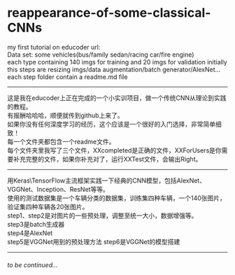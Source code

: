 # reappearance-of-some-classical-CNNs
my first tutorial on educoder  url:  
Data set: some vehicles(bus/family sedan/racing car/fire engine)  
each type containing 140 imgs for training and 20 imgs for validation initially  
this steps are resizing imgs/data augmentation/batch generator/AlexNet...  
each step folder contain a readme.md file  

---

这是我在educoder上正在完成的一个小实训项目，做一个传统CNN从理论到实践的教程。  
有报酬哈哈哈，顺便就传到github上来了。    
如果你没有任何深度学习的经历，这个应该是一个很好的入门选择，非常简单细致！  
每一个文件夹都包含一个readme文件。  
每个文件夹里我写了三个文件，XXcompleted是正确的文件，XXForUsers是你需要补充完整的文件，如果你补充对了，运行XXTest文件，会输出Right。  

---

用Keras\TensorFlow主流框架实践一下经典的CNN模型，包括AlexNet、VGGNet、Inception、ResNet等等。  
使用的测试数据集是一个车辆分类的数据集，训练集四种车辆，一个140张图片，验证集四种车辆各20张图片。  
step1、step2是对图片的一些预处理，调整至统一大小，数据增强等。  
step3是batch生成器  
step4是AlexNet  
step5是VGGNet用到的预处理方法
step6是VGGNet的模型搭建

---

###### to be continued...  
